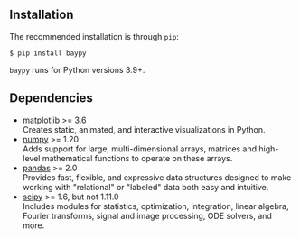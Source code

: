 ## Installation

The recommended installation is through `pip`:

```console
$ pip install baypy
```

`baypy` runs for Python versions 3.9+.

## Dependencies

- [matplotlib](https://matplotlib.org) >= 3.6  
  Creates static, animated, and interactive visualizations in Python.
- [numpy](https://numpy.org) >= 1.20  
  Adds support for large, multi-dimensional arrays, matrices and 
  high-level mathematical functions to operate on these arrays.
- [pandas](https://pandas.pydata.org) >= 2.0  
  Provides fast, flexible, and expressive data structures designed to 
  make working with "relational" or "labeled" data both easy and 
  intuitive. 
- [scipy](https://scipy.org) >= 1.6, but not 1.11.0  
  Includes modules for statistics, optimization, integration, linear 
  algebra, Fourier transforms, signal and image processing, ODE solvers, 
  and more.
